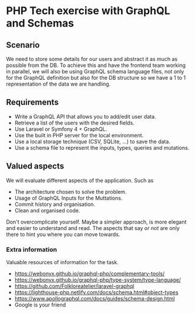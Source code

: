 # PHP Tech exercise with GraphQL and Schemas

## Scenario
We need to store some details for our users and abstract it as much as possible from the DB. To achieve this and have the frontend team working in parallel, we will also be using GraphQL schema language files, not only for the GraphQL definition but also for the DB structure so we have a 1 to 1 representation of the data we are handling.

## Requirements

- Write a GraphQL API that allows you to add/edit user data.
- Retrieve a list of the users with the desired fields.
- Use Laravel or Symfony 4 + GraphQL.
- Use the built in PHP server for the local environment.
- Use a local storage technique (CSV, SQLite, …) to save the data.
- Use a schema file to represent the inputs, types, queries and mutations.

## Valued aspects
We will evaluate different aspects of the application. Such as
- The architecture chosen to solve the problem.
- Usage of GraphQL Inputs for the Muttations.
- Commit history and organisation.
- Clean and organised code.

Don't overcomplicate yourself. Maybe a simpler approach, is more elegant and easier to understand and read. The aspects that say _or not_ are only there to hint you where you can move towards.

### Extra information

Valuable resources of information for the task.
- https://webonyx.github.io/graphql-php/complementary-tools/
- https://webonyx.github.io/graphql-php/type-system/type-language/
- https://github.com/Folkloreatelier/laravel-graphql
- https://lighthouse-php.netlify.com/docs/schema.html#object-types
- https://www.apollographql.com/docs/guides/schema-design.html
- Google is your friend

